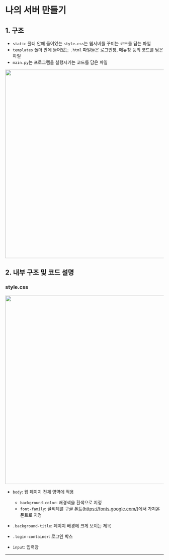 # 나의 서버 만들기

## 1. 구조
- `static` 폴더 안에 들어있는 `style.css`는 웹서버를 꾸미는 코드를 담는 파일
- `templates` 폴더 안에 들어있는 `.html` 파일들은 로그인창, 메뉴창 등의 코드를 담은 파일
- `main.py`는 프로그램을 실행시키는 코드를 담은 파일

<img src="https://github.com/user-attachments/assets/ba56ab40-54e1-4681-ae96-bb55227fb8c2" width="600" />

## 2. 내부 구조 및 코드 설명

### style.css

<img src="https://github.com/user-attachments/assets/6557875c-8dc4-41ec-be88-b61270c1bb8c" width="600" />

- `body`: 웹 페이지 전체 영역에 적용
  - `background-color`: 배경색을 흰색으로 지정
  - `font-family`: 글씨체를 구글 폰트(https://fonts.google.com/)에서 가져온 폰트로 지정

- `.background-title`: 페이지 배경에 크게 보이는 제목
- `.login-container`: 로그인 박스
- `input`: 입력창

---

